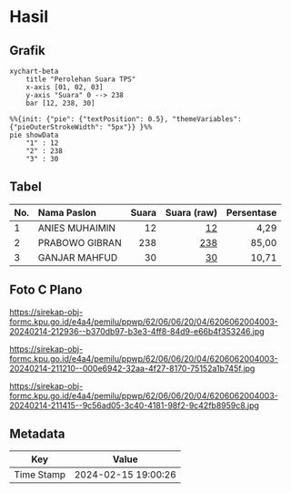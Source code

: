 # Hasil

## Grafik

```mermaid
xychart-beta
    title "Perolehan Suara TPS"
    x-axis [01, 02, 03]
    y-axis "Suara" 0 --> 238
    bar [12, 238, 30]
```

```mermaid
%%{init: {"pie": {"textPosition": 0.5}, "themeVariables": {"pieOuterStrokeWidth": "5px"}} }%%
pie showData
    "1" : 12
    "2" : 238
    "3" : 30
```

## Tabel

| No. | Nama Paslon    | Suara | Suara (raw) | Persentase |
|:--- |:-------------- | -----:| -----------:| ----------:|
| 1   | ANIES MUHAIMIN | 12    | [12][p-1]   | 4,29       |
| 2   | PRABOWO GIBRAN | 238   | [238][p-2]  | 85,00      |
| 3   | GANJAR MAHFUD  | 30    | [30][p-3]   | 10,71      |


[p-1]: https://github.com/gigit-pemilu/pemilu-2024-62-kalimantan-tengah/blob/main/pilpres/hitung-suara/sub/62-kalimantan-tengah/sub/06-katingan/sub/06-sanaman-mantikei/sub/2004-tumbang-manggo/sub/003-tps/sub/paslon-1.txt
[p-2]: https://github.com/gigit-pemilu/pemilu-2024-62-kalimantan-tengah/blob/main/pilpres/hitung-suara/sub/62-kalimantan-tengah/sub/06-katingan/sub/06-sanaman-mantikei/sub/2004-tumbang-manggo/sub/003-tps/sub/paslon-2.txt
[p-3]: https://github.com/gigit-pemilu/pemilu-2024-62-kalimantan-tengah/blob/main/pilpres/hitung-suara/sub/62-kalimantan-tengah/sub/06-katingan/sub/06-sanaman-mantikei/sub/2004-tumbang-manggo/sub/003-tps/sub/paslon-3.txt

## Foto C Plano

https://sirekap-obj-formc.kpu.go.id/e4a4/pemilu/ppwp/62/06/06/20/04/6206062004003-20240214-212936--b370db97-b3e3-4ff8-84d9-e66b4f353246.jpg

https://sirekap-obj-formc.kpu.go.id/e4a4/pemilu/ppwp/62/06/06/20/04/6206062004003-20240214-211210--000e6942-32aa-4f27-8170-75152a1b745f.jpg

https://sirekap-obj-formc.kpu.go.id/e4a4/pemilu/ppwp/62/06/06/20/04/6206062004003-20240214-211415--9c56ad05-3c40-4181-98f2-9c42fb8959c8.jpg


## Metadata

| Key        | Value               |
| ---------- | ------------------- |
| Time Stamp | 2024-02-15 19:00:26 |



